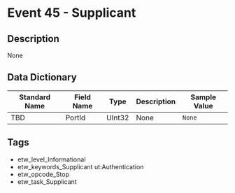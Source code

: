 # Event 45 - Supplicant

## Description
None

## Data Dictionary
|Standard Name|Field Name|Type|Description|Sample Value|
|---|---|---|---|---|
|TBD|PortId|UInt32|None|`None`|

## Tags
* etw_level_Informational
* etw_keywords_Supplicant ut:Authentication
* etw_opcode_Stop
* etw_task_Supplicant